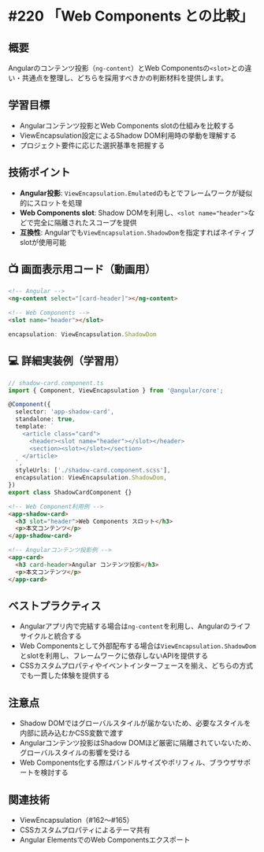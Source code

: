 # #220 「Web Components との比較」

## 概要
Angularのコンテンツ投影（`ng-content`）とWeb Componentsの`<slot>`との違い・共通点を整理し、どちらを採用すべきかの判断材料を提供します。

## 学習目標
- Angularコンテンツ投影とWeb Components slotの仕組みを比較する
- ViewEncapsulation設定によるShadow DOM利用時の挙動を理解する
- プロジェクト要件に応じた選択基準を把握する

## 技術ポイント
- **Angular投影**: `ViewEncapsulation.Emulated`のもとでフレームワークが疑似的にスロットを処理
- **Web Components slot**: Shadow DOMを利用し、`<slot name="header">`などで完全に隔離されたスコープを提供
- **互換性**: Angularでも`ViewEncapsulation.ShadowDom`を指定すればネイティブslotが使用可能

## 📺 画面表示用コード（動画用）

```html
<!-- Angular -->
<ng-content select="[card-header]"></ng-content>
```

```html
<!-- Web Components -->
<slot name="header"></slot>
```

```typescript
encapsulation: ViewEncapsulation.ShadowDom
```

## 💻 詳細実装例（学習用）
```typescript
// shadow-card.component.ts
import { Component, ViewEncapsulation } from '@angular/core';

@Component({
  selector: 'app-shadow-card',
  standalone: true,
  template: `
    <article class="card">
      <header><slot name="header"></slot></header>
      <section><slot></slot></section>
    </article>
  `,
  styleUrls: ['./shadow-card.component.scss'],
  encapsulation: ViewEncapsulation.ShadowDom,
})
export class ShadowCardComponent {}
```

```html
<!-- Web Component利用例 -->
<app-shadow-card>
  <h3 slot="header">Web Components スロット</h3>
  <p>本文コンテンツ</p>
</app-shadow-card>
```

```html
<!-- Angularコンテンツ投影例 -->
<app-card>
  <h3 card-header>Angular コンテンツ投影</h3>
  <p>本文コンテンツ</p>
</app-card>
```

## ベストプラクティス
- Angularアプリ内で完結する場合は`ng-content`を利用し、Angularのライフサイクルと統合する
- Web Componentsとして外部配布する場合は`ViewEncapsulation.ShadowDom`とslotを利用し、フレームワークに依存しないAPIを提供する
- CSSカスタムプロパティやイベントインターフェースを揃え、どちらの方式でも一貫した体験を提供する

## 注意点
- Shadow DOMではグローバルスタイルが届かないため、必要なスタイルを内部に読み込むかCSS変数で渡す
- Angularコンテンツ投影はShadow DOMほど厳密に隔離されていないため、グローバルスタイルの影響を受ける
- Web Components化する際はバンドルサイズやポリフィル、ブラウザサポートを検討する

## 関連技術
- ViewEncapsulation（#162〜#165）
- CSSカスタムプロパティによるテーマ共有
- Angular ElementsでのWeb Componentsエクスポート


